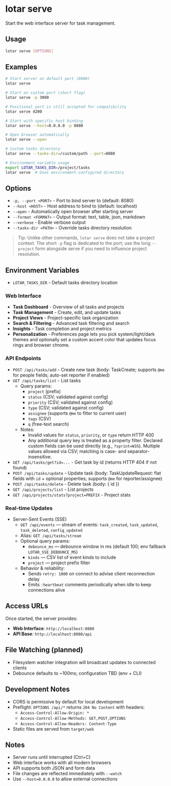 # lotar serve

Start the web interface server for task management.

## Usage

```bash
lotar serve [OPTIONS]
```

## Examples

```bash
# Start server on default port (8080)
lotar serve

# Start on custom port (short flag)
lotar serve -p 3000

# Positional port is still accepted for compatibility
lotar serve 4200

# Start with specific host binding
lotar serve --host=0.0.0.0 -p 8080

# Open browser automatically
lotar serve --open

# Custom tasks directory
lotar serve --tasks-dir=/custom/path --port=8080

# Environment variable usage
export LOTAR_TASKS_DIR=/project/tasks
lotar serve  # Uses environment-configured directory
```

## Options

- `-p, --port <PORT>` - Port to bind server to (default: 8080)
- `--host <HOST>` - Host address to bind to (default: localhost)
- `--open` - Automatically open browser after starting server
- `--format <FORMAT>` - Output format: text, table, json, markdown
- `--verbose` - Enable verbose output
- `--tasks-dir <PATH>` - Override tasks directory resolution

> Tip: Unlike other commands, `lotar serve` does not take a project context. The short `-p` flag is dedicated to the port; use the long `--project` form alongside serve if you need to influence project resolution.

## Environment Variables
- `LOTAR_TASKS_DIR` - Default tasks directory location

### Web Interface
- **Task Dashboard** - Overview of all tasks and projects
- **Task Management** - Create, edit, and update tasks
- **Project Views** - Project-specific task organization
- **Search & Filtering** - Advanced task filtering and search
- **Insights** - Task completion and project metrics
- **Personalization** - Preferences page lets you pick system/light/dark themes and optionally set a custom accent color that updates focus rings and browser chrome.

### API Endpoints
- `POST /api/tasks/add` - Create new task (body: TaskCreate; supports `@me` for people fields; auto-set reporter if enabled)
- `GET /api/tasks/list` - List tasks
	- Query params:
		- `project` (prefix)
		- `status` (CSV; validated against config)
		- `priority` (CSV; validated against config)
		- `type` (CSV; validated against config)
		- `assignee` (supports `@me` to filter to current user)
		- `tags` (CSV)
		- `q` (free-text search)
	- Notes:
		- Invalid values for `status`, `priority`, or `type` return HTTP 400
		- Any additional query key is treated as a property filter. Declared custom fields can be used directly (e.g., `?sprint=W35`). Multiple values allowed via CSV; matching is case- and separator-insensitive.
- `GET /api/tasks/get?id=...` - Get task by id (returns HTTP 404 if not found)
- `POST /api/tasks/update` - Update task (body: TaskUpdateRequest: flat fields with `id` + optional properties; supports `@me` for reporter/assignee)
- `POST /api/tasks/delete` - Delete task (body: { id })
- `GET /api/projects/list` - List projects
- `GET /api/projects/stats?project=PREFIX` - Project stats

### Real-time Updates
- Server-Sent Events (SSE)
	- `GET /api/events` — stream of events: `task_created`, `task_updated`, `task_deleted`, `config_updated`
	- Alias: `GET /api/tasks/stream`
	- Optional query params:
		- `debounce_ms` — debounce window in ms (default 100; env fallback `LOTAR_SSE_DEBOUNCE_MS`)
		- `kinds` — CSV list of event kinds to include
		- `project` — project prefix filter
	- Behavior & reliability:
		- Sends `retry: 1000` on connect to advise client reconnection delay
		- Emits `:heartbeat` comments periodically when idle to keep connections alive

## Access URLs

Once started, the server provides:
- **Web Interface**: `http://localhost:8080`
- **API Base**: `http://localhost:8080/api`

## File Watching (planned)

- Filesystem watcher integration will broadcast updates to connected clients
- Debounce defaults to ~100ms; configuration TBD (env + CLI)

## Development Notes

- CORS is permissive by default for local development
- Preflight: `OPTIONS /api/*` returns `204 No Content` with headers:
	- `Access-Control-Allow-Origin: *`
	- `Access-Control-Allow-Methods: GET,POST,OPTIONS`
	- `Access-Control-Allow-Headers: Content-Type`
- Static files are served from `target/web`

## Notes

- Server runs until interrupted (Ctrl+C)
- Web interface works with all modern browsers
- API supports both JSON and form data
- File changes are reflected immediately with `--watch`
- Use `--host=0.0.0.0` to allow external connections
